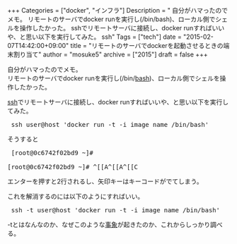 +++
Categories = ["docker", "インフラ"]
Description = " 自分がハマったのでメモ。 リモートのサーバでdocker runを実行し(/bin/bash)、ローカル側でシェルを操作したかった。  sshでリモートサーバに接続し、docker runすればいいや、と思い以下を実行してみた。  ssh"
Tags = ["tech"]
date = "2015-02-07T14:42:00+09:00"
title = "リモートのサーバでdockerを起動させるときの端末割り当て"
author = "mosuke5"
archive = ["2015"]
draft = false
+++

<body>
<p>自分がハマったのでメモ。<br>
リモートのサーバでdocker runを実行し(/bin/<a class="keyword" href="http://d.hatena.ne.jp/keyword/bash">bash</a>)、ローカル側でシェルを操作したかった。</p>

<p><a class="keyword" href="http://d.hatena.ne.jp/keyword/ssh">ssh</a>でリモートサーバに接続し、docker runすればいいや、と思い以下を実行してみた。</p>

<pre class="code" data-lang="" data-unlink> ssh user@host 'docker run -t -i image_name /bin/bash' </pre>


<p>そうすると</p>

<pre class="code" data-lang="" data-unlink> [root@0c6742f02bd9 ~]#

[root@0c6742f02bd9 ~]# ^[[A^[[A^[[C </pre>


<p>エンターを押すと2行されるし、矢印キーはキーコードがでてしまう。</p>

<p>これを解消するのには以下のようにすればいい。</p>

<pre class="code" data-lang="" data-unlink> ssh -t user@host 'docker run -t -i image_name /bin/bash' </pre>


<p>-tとはなんなのか、なぜこのような<a class="keyword" href="http://d.hatena.ne.jp/keyword/%BB%F6%BE%DD">事象</a>が起きたのか、これからしっかり調べる。</p>
</body>
